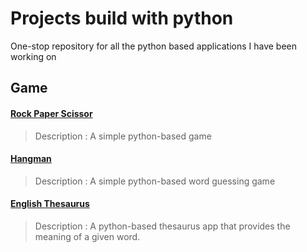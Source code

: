 # Projects build with python

One-stop repository for all the python based applications I have been working on
## Game
#### [Rock Paper Scissor](https://github.com/Subathra19/py_rock_paper_scissor)
> Description : A simple python-based game  

#### [Hangman]()
> Description : A simple python-based word guessing game  

#### [English Thesaurus](https://github.com/Subathra19/py_theasurus)
> Description : A python-based thesaurus app that provides the meaning of a given word. 
